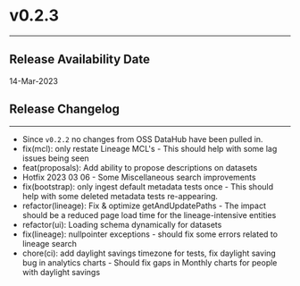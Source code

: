 # v0.2.3

---

## Release Availability Date

14-Mar-2023

## Release Changelog

---

- Since `v0.2.2` no changes from OSS DataHub have been pulled in.
- fix(mcl): only restate Lineage MCL's - This should help with some lag issues being seen
- feat(proposals): Add ability to propose descriptions on datasets
- Hotfix 2023 03 06 - Some Miscellaneous search improvements
- fix(bootstrap): only ingest default metadata tests once - This should help with some deleted metadata tests re-appearing.
- refactor(lineage): Fix & optimize getAndUpdatePaths - The impact should be a reduced page load time for the lineage-intensive entities
- refactor(ui): Loading schema dynamically for datasets
- fix(lineage): nullpointer exceptions - should fix some errors related to lineage search
- chore(ci): add daylight savings timezone for tests, fix daylight saving bug in analytics charts - Should fix gaps in Monthly charts for people with daylight savings
